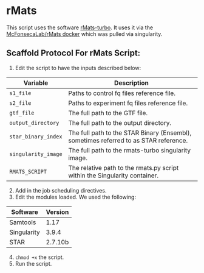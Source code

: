 # rMats

This script uses the software [rMats-turbo](https://github.com/Xinglab/rmats-turbo). It uses it via the [McFonsecaLab/rMats docker](https://hub.docker.com/r/mcfonsecalab/rmats) which was pulled via singularity.

## Scaffold Protocol For rMats Script:

1) Edit the script to have the inputs described below:

| **Variable**              | **Description**                                                                  |
|---------------------------|----------------------------------------------------------------------------------|
| `s1_file`                 | Paths to control fq files reference file.                                         |
| `s2_file`                 | Paths to experiment fq files reference file.                                      |
| `gtf_file`                | The full path to the GTF file.                                                                     |
| `output_directory`        | The full path to the output directory.                                                          |
| `star_binary_index`       | The full path to the STAR Binary (Ensembl), sometimes referred to as STAR reference.                    |
| `singularity_image`       | The full path to the rmats-turbo singularity image.                              |
| `RMATS_SCRIPT`            | The relative path to the rmats.py script within the Singularity container.            |

2) Add in the job scheduling directives.
3) Edit the modules loaded. We used the following:

| **Software**   | **Version** |
|----------------|-------------|
| Samtools       | 1.17        |
| Singularity    | 3.9.4       |
| STAR           | 2.7.10b     |


4) `chmod +x` the script.
5) Run the script. 
